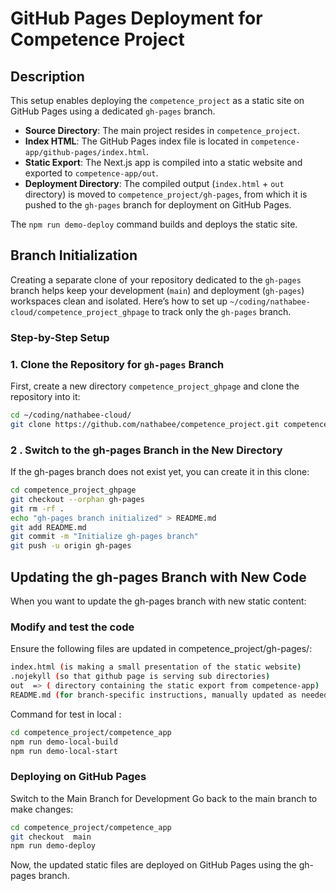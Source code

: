 # GitHub Pages Deployment for Competence Project

## Description

This setup enables deploying the `competence_project` as a static site on GitHub Pages using a dedicated `gh-pages` branch.

- **Source Directory**: The main project resides in `competence_project`.
- **Index HTML**: The GitHub Pages index file is located in `competence-app/github-pages/index.html`.
- **Static Export**: The Next.js app is compiled into a static website and exported to `competence-app/out`.
- **Deployment Directory**: The compiled output (`index.html` + `out` directory) is moved to `competence_project/gh-pages`, from which it is pushed to the `gh-pages` branch for deployment on GitHub Pages.

The `npm run demo-deploy` command builds and deploys the static site.
 

## Branch Initialization

Creating a separate clone of your repository dedicated to the `gh-pages` branch helps keep your development (`main`) and deployment (`gh-pages`) workspaces clean and isolated. Here’s how to set up `~/coding/nathabee-cloud/competence_project_ghpage` to track only the `gh-pages` branch.

### Step-by-Step Setup

### 1. **Clone the Repository for `gh-pages` Branch**  
First, create a new directory `competence_project_ghpage` and clone the repository into it:
```bash
cd ~/coding/nathabee-cloud/
git clone https://github.com/nathabee/competence_project.git competence_project_ghpage

```

### 2 . Switch to the gh-pages Branch in the New Directory
If the gh-pages branch does not exist yet, you can create it in this clone:

```bash 
cd competence_project_ghpage
git checkout --orphan gh-pages
git rm -rf .
echo "gh-pages branch initialized" > README.md
git add README.md
git commit -m "Initialize gh-pages branch"
git push -u origin gh-pages

```

## Updating the gh-pages Branch with New Code
When you want to update the gh-pages branch with new static content:

### Modify and test the code
Ensure the following files are updated in competence_project/gh-pages/:
```bash 
index.html (is making a small presentation of the static website)
.nojekyll (so that github page is serving sub directories)
out  => ( directory containing the static export from competence-app)
README.md (for branch-specific instructions, manually updated as needed)
```


Command for test in local :

```bash 
cd competence_project/competence_app 
npm run demo-local-build
npm run demo-local-start
```

  

### Deploying on GitHub Pages
Switch to the Main Branch for Development
Go back to the main branch to make changes:



```bash 
cd competence_project/competence_app
git checkout  main
npm run demo-deploy


```
Now, the updated static files are deployed on GitHub Pages using the gh-pages branch.
 
 